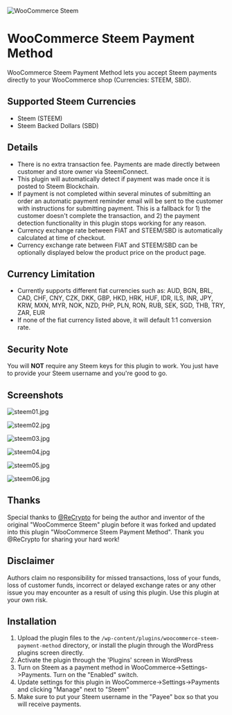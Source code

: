 ![WooCommerce Steem](https://steemitimages.com/0x0/https://ps.w.org/woo-steem/assets/banner-1544x500.png?rev=1670250)

# WooCommerce Steem Payment Method
WooCommerce Steem Payment Method lets you accept Steem payments directly to your WooCommerce shop (Currencies: STEEM, SBD).

## Supported Steem Currencies
- Steem (STEEM)
- Steem Backed Dollars (SBD)

## Details

* There is no extra transaction fee. Payments are made directly between customer and store owner via SteemConnect. 
* This plugin will automatically detect if payment was made once it is posted to Steem Blockchain. 
* If payment is not completed within several minutes of submitting an order an automatic payment reminder email will be sent to the customer with instructions for submitting payment. This is a fallback for 1) the customer doesn't complete the transaction, and 2) the payment detection functionality in this plugin stops working for any reason.
* Currency exchange rate between FIAT and STEEM/SBD is automatically calculated at time of checkout.
* Currency exchange rate between FIAT and STEEM/SBD can be optionally displayed below the product price on the product page.

## Currency Limitation
- Currently supports different fiat currencies such as: AUD, BGN, BRL, CAD, CHF, CNY, CZK, DKK, GBP, HKD, HRK, HUF, IDR, ILS, INR, JPY, KRW, MXN, MYR, NOK, NZD, PHP, PLN, RON, RUB, SEK, SGD, THB, TRY, ZAR, EUR
- If none of the fiat currency listed above, it will default 1:1 conversion rate.

## Security Note
You will <strong>NOT</strong> require any Steem keys for this plugin to work. You just have to provide your Steem username and you're good to go.

## Screenshots
![steem01.jpg](https://cdn.steemitimages.com/DQmbiehWamh8pBhsuCcgowhYZPTXLvjrR8V2huzwpvSrpRA/steem01.jpg)

![steem02.jpg](https://cdn.steemitimages.com/DQmNmiHaLkFMBJ27G2RyFHsJH7hSaJTLcxYsLLWXykXV199/steem02.jpg)

![steem03.jpg](https://cdn.steemitimages.com/DQmZwWzUJ92xj7Q9BrA7NH184xFbYA4XvbKKT7PvrP4PCxJ/steem03.jpg)

![steem04.jpg](https://cdn.steemitimages.com/DQmf2Wh9hvQ2HFh12UfjtaUpKQgwV1rpqd2ynYbdJwbTg5o/steem04.jpg)

![steem05.jpg](https://cdn.steemitimages.com/DQmd4c4QtHo8mtSJj9ksSmQLoqzRsDXK2U3zZbEjXAKGihi/steem05.jpg)

![steem06.jpg](https://cdn.steemitimages.com/DQmZqDR1nCHFM2X4xcAtioEhyY4ZsqGggkJxjbGemigTxMC/steem06.jpg)

## Thanks
Special thanks to [@ReCrypto](https://steemit.com/@arcange) for being the author and inventor of the original "WooCommerce Steem" plugin before it was forked and updated into this plugin "WooCommerce Steem Payment Method". Thank you @ReCrypto for sharing your hard work!

## Disclaimer
Authors claim no responsibility for missed transactions, loss of your funds, loss of customer funds, incorrect or delayed exchange rates or any other issue you may encounter as a result of using this plugin. Use this plugin at your own risk.

## Installation

1. Upload the plugin files to the `/wp-content/plugins/woocommerce-steem-payment-method` directory, or install the plugin through the WordPress plugins screen directly.
1. Activate the plugin through the 'Plugins' screen in WordPress
1. Turn on Steem as a payment method in WooCommerce->Settings->Payments. Turn on the "Enabled" switch.
1. Update settings for this plugin in WooCommerce->Settings->Payments and clicking "Manage" next to "Steem"
1. Make sure to put your Steem username in the "Payee" box so that you will receive payments.

